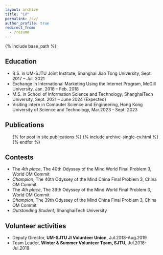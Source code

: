 ```yaml
---
layout: archive
title: "CV"
permalink: /cv/
author_profile: true
redirect_from:
  - /resume
---
```


{% include base_path %}

Education
------
* B.S. in UM-SJTU Joint Institute, Shanghai Jiao Tong University, Sept. 2017 – Jul. 2021
* Exchange in International Marketing Using the Internet Program, McGill University, Jan. 2018 – Feb. 2018
* M.S. in School of Information Science and Technology, ShanghaiTech University, Sept. 2021 – June 2024 (Expected)
* Visiting intern in Computer Science and Engineering, Hong Kong University of Science and Technology, Mar.2023 - Sept. 2023

Publications
------
  <ul>{% for post in site.publications %}
    {% include archive-single-cv.html %}
  {% endfor %}</ul>

Contests
------
* The *4th place*, The 40th Odyssey of the Mind World Final Problem 3, World OM Commit
* *Champion*, The 40th Odyssey of the Mind China Final Problem 3, China OM Commit
* The *4th place*, The 39th Odyssey of the Mind World Final Problem 3, World OM Commit
* *Champion*, The 39th Odyssey of the Mind China Final Problem 3, China OM Commit
* *Outstanding Student*, ShanghaiTech University

Volunteer activities
------
* Deputy Director, **UM-SJTU JI Volunteer Union**, Jul.2018-Aug.2019
* Team Leader, **Winter & Summer Volunteer Team, SJTU**, Jul.2018-Jul.2018